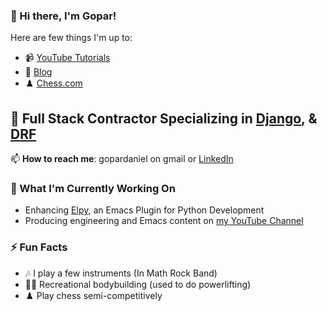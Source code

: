 ### 👋 Hi there, I'm **Gopar**!
Here are few things I'm up to:
- 📹 [YouTube Tutorials](https://www.youtube.com/channel/UCCRdRbI93UGW0AZttVH3SbA/playlists)
- 📝 [Blog](https://www.pygopar.com/)
- ♟️ [Chess.com](https://www.chess.com/member/goparman)



## 🐍 Full Stack Contractor Specializing in [Django](https://www.djangoproject.com/), & [DRF](https://www.django-rest-framework.org/)

📫 **How to reach me**: gopardaniel on gmail or [LinkedIn](https://www.linkedin.com/in/daniel-gopar-756b945b/)



### 🚀 What I'm Currently Working On
- Enhancing [Elpy](https://github.com/jorgenschaefer/elpy/), an Emacs Plugin for Python Development
- Producing engineering and Emacs content on [my YouTube Channel](https://www.youtube.com/channel/UCCRdRbI93UGW0AZttVH3SbA/playlists)



### ⚡ Fun Facts
- 🎶 I play a few instruments (In Math Rock Band)
- 🏋️‍♂️ Recreational bodybuilding (used to do powerlifting)
- ♟️ Play chess semi-competitively
